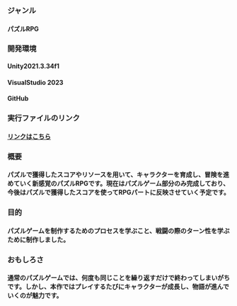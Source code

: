 ### ジャンル
#### パズルRPG
### 開発環境
#### Unity2021.3.34f1
#### VisualStudio 2023
#### GitHub
### 実行ファイルのリンク
#### [リンクはこちら](https://drive.google.com/drive/folders/1NbvJgtsTx6urMNHy8DPOl1SKSnfWrkQH?usp=sharing)
### 概要
#### パズルで獲得したスコアやリソースを用いて、キャラクターを育成し、冒険を進めていく新感覚のパズルRPGです。現在はパズルゲーム部分のみ完成しており、今後はパズルで獲得したスコアを使ってRPGパートに反映させていく予定です。
### 目的
#### パズルゲームを制作するためのプロセスを学ぶこと、戦闘の際のターン性を学ぶために制作しました。
### おもしろさ
#### 通常のパズルゲームでは、何度も同じことを繰り返すだけで終わってしまいがちです。しかし、本作ではプレイするたびにキャラクターが成長し、物語が進んでいくのが魅力です。
